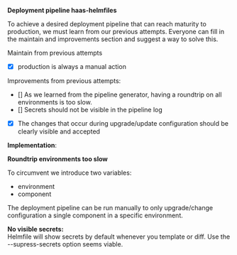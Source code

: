 **Deployment pipeline haas-helmfiles**

To achieve a desired deployment pipeline that can reach maturity to production, we must learn from our previous attempts.   Everyone can fill in
the maintain and improvements section and suggest a way to solve this. 

Maintain from previous attempts
- [x] production is always a manual action

Improvements from previous attempts:
- [] As we learned from the pipeline generator, having a roundtrip on all environments is too slow. 
- [] Secrets should not be visible in the pipeline log
- [x] The changes that occur during upgrade/update configuration should be clearly visible and accepted

**Implementation**:

**Roundtrip environments too slow**

To circumvent we introduce two variables:
- environment
- component  

The deployment pipeline can be run manually to only upgrade/change configuration a single component in a specific environment.

**No visible secrets:**  
Helmfile will show secrets by default whenever you template or diff. Use the --supress-secrets option seems viable.
